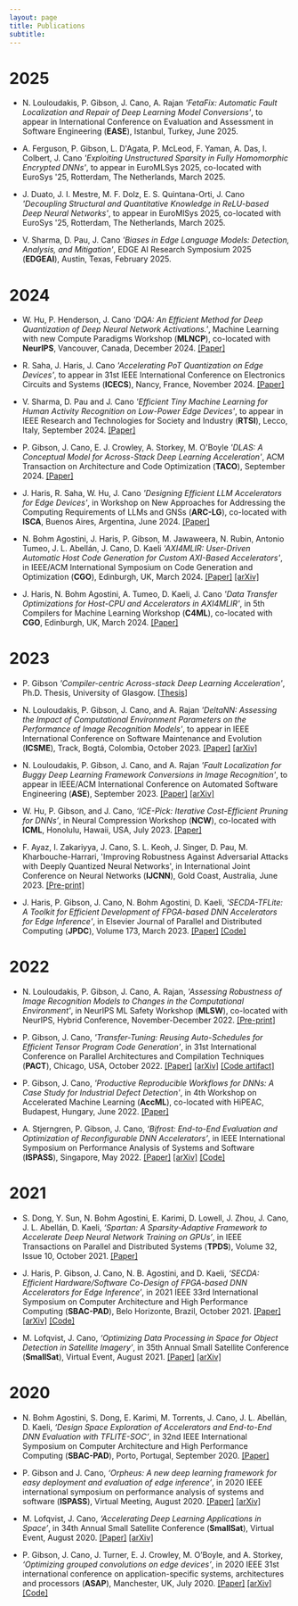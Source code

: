 ```yaml
---
layout: page
title: Publications
subtitle:
---
```


# 2025

- N. Louloudakis, P. Gibson, J. Cano, A. Rajan
    *'FetaFix: Automatic Fault Localization and Repair of Deep Learning Model Conversions'*, to appear in International Conference on Evaluation and Assessment in Software Engineering (**EASE**), Istanbul, Turkey, June 2025.

- A. Ferguson, P. Gibson, L. D'Agata, P. McLeod, F. Yaman, A. Das, I. Colbert, J. Cano
    *'Exploiting Unstructured Sparsity in Fully Homomorphic Encrypted DNNs'*, to appear in EuroMLSys 2025, co-located with EuroSys '25, Rotterdam, The Netherlands, March 2025.

- J. Duato, J. I. Mestre, M. F. Dolz, E. S. Quintana-Orti, J. Cano
    *'Decoupling Structural and Quantitative Knowledge in ReLU-based Deep Neural Networks'*, to appear in EuroMlSys 2025, co-located with EuroSys '25, Rotterdam, The Netherlands, March 2025.

- V. Sharma, D. Pau, J. Cano
    *'Biases in Edge Language Models: Detection, Analysis, and Mitigation'*, EDGE AI Research Symposium 2025 (**EDGEAI**), Austin, Texas, February 2025.

# 2024

- W. Hu, P. Henderson, J. Cano
    *'DQA: An Efficient Method for Deep Quantization of Deep Neural Network Activations.'*, Machine Learning with new Compute Paradigms Workshop (**MLNCP**), co-located with **NeurIPS**, Vancouver, Canada, December 2024. [[Paper]](https://openreview.net/forum?id=esMnmm2VJh)

- R. Saha, J. Haris, J. Cano
    *'Accelerating PoT Quantization on Edge Devices'*, to appear in 31st IEEE International Conference on Electronics Circuits and Systems (**ICECS**), Nancy, France, November 2024. [[Paper]](https://eprints.gla.ac.uk/331500/)

- V. Sharma, D. Pau and J. Cano 
    *'Efficient Tiny Machine Learning for Human Activity Recognition on Low-Power Edge Devices'*, to appear in IEEE Research and Technologies for Society and Industry (**RTSI**), Lecco, Italy, September 2024. [[Paper]](https://eprints.gla.ac.uk/330318/)

- P. Gibson, J. Cano, E. J. Crowley, A. Storkey, M. O'Boyle
    *'DLAS: A Conceptual Model for Across-Stack Deep Learning Acceleration'*, ACM Transaction on Architecture and Code Optimization (**TACO**), September 2024. [[Paper]](https://dl.acm.org/doi/10.1145/3688609)

- J. Haris, R. Saha, W. Hu, J. Cano
    *'Designing Efficient LLM Accelerators for Edge Devices'*, in Workshop on New Approaches for Addressing the Computing Requirements of LLMs and GNSs (**ARC-LG**), co-located with **ISCA**, Buenos Aires, Argentina, June 2024. [[Paper]](https://arxiv.org/abs/2408.00462)

- N. Bohm Agostini, J. Haris, P. Gibson, M. Jawaweera, N. Rubin, Antonio Tumeo, J. L. Abellán, J. Cano, D. Kaeli
    *'AXI4MLIR: User-Driven Automatic Host Code Generation for Custom AXI-Based Accelerators'*, in IEEE/ACM International Symposium on Code Generation and Optimization (**CGO**), Edinburgh, UK, March 2024. [[Paper]](https://ieeexplore.ieee.org/abstract/document/10444801) [[arXiv]](https://arxiv.org/abs/2312.14821)

- J. Haris, N. Bohm Agostini, A. Tumeo, D. Kaeli, J. Cano
    *'Data Transfer Optimizations for Host-CPU and Accelerators in AXI4MLIR'*, in 5th Compilers for Machine Learning Workshop (**C4ML**), co-located with **CGO**, Edinburgh, UK, March 2024. [[Paper]](https://arxiv.org/abs/2402.19184)

# 2023

- P. Gibson
    *'Compiler-centric Across-stack Deep Learning Acceleration'*, Ph.D. Thesis, University of Glasgow. [[Thesis](https://theses.gla.ac.uk/83959/)]

- N. Louloudakis, P. Gibson, J. Cano, and A. Rajan
    *'DeltaNN: Assessing the Impact of Computational Environment Parameters on the Performance of Image Recognition Models'*, to appear in IEEE International Conference on Software Maintenance and Evolution (**ICSME**), Track, Bogtá, Colombia, October 2023. [[Paper]](https://ieeexplore.ieee.org/abstract/document/10336258) [[arXiv]](https://arxiv.org/abs/2306.06208)

- N. Louloudakis, P. Gibson, J. Cano, and A. Rajan
    *'Fault Localization for Buggy Deep Learning Framework Conversions in Image Recognition'*, to appear in IEEE/ACM International Conference on Automated Software Engineering (**ASE**), September 2023. [[Paper]](https://ieeexplore.ieee.org/abstract/document/10298525) [[arXiv]](https://arxiv.org/abs/2306.06157)

- W. Hu, P. Gibson, and J. Cano, *‘ICE-Pick: Iterative Cost-Efficient Pruning for DNNs’*, in Neural Compression Workshop (**NCW**), co-located with **ICML**, Honolulu, Hawaii, USA, July 2023. [[Paper]](https://openreview.net/forum?id=fWYKVtf7lu)

- F. Ayaz, I. Zakariyya, J. Cano, S. L. Keoh, J. Singer, D. Pau, M. Kharbouche-Harrari, 'Improving Robustness Against Adversarial Attacks with Deeply Quantized Neural Networks', in International Joint Conference on Neural Networks (**IJCNN**), Gold Coast, Australia, June 2023. [[Pre-print]](https://arxiv.org/abs/2304.12829)

- J. Haris, P. Gibson, J. Cano, N. Bohm Agostini, D. Kaeli, *'SECDA-TFLite: A Toolkit for Efficient Development of FPGA-based DNN Accelerators for Edge Inference'*, in Elsevier Journal of Parallel and Distributed Computing (**JPDC**), Volume 173, March 2023. [[Paper]](https://www.sciencedirect.com/science/article/pii/S0743731522002301) [[Code]](https://github.com/gicLAB/SECDA-TFLite)

# 2022

- N. Louloudakis, P. Gibson, J. Cano, A. Rajan, *'Assessing Robustness of Image Recognition Models to Changes in the Computational Environment'*,  in NeurIPS ML Safety Workshop (<b>MLSW</b>), co-located with NeurIPS, Hybrid Conference, November-December 2022. [[Pre-print]](https://www.dcs.gla.ac.uk/~josecr/pub/2022_MLSW.pdf)

- P. Gibson, J. Cano,  *'Transfer-Tuning: Reusing Auto-Schedules for Efficient Tensor Program Code Generation'*, in 31st International Conference on Parallel Architectures and Compilation Techniques (**PACT**), Chicago, USA, October 2022. [[Paper]](https://dl.acm.org/doi/10.1145/3559009.3569682) [[arXiv]](https://arxiv.org/abs/2201.05587) [[Code artifact]](https://github.com/gicLAB/transfer-tuning)

- P. Gibson, J. Cano, *'Productive Reproducible Workflows for DNNs: A Case Study for Industrial Defect Detection'*, in 4th Workshop on Accelerated Machine Learning (**AccML**), co-located with HiPEAC, Budapest, Hungary, June 2022. [[Paper]](https://accml.dcs.gla.ac.uk/papers/2022/4thAccML_paper_2(16).pdf)

- A. Stjerngren, P. Gibson, J. Cano, *‘Bifrost: End-to-End Evaluation and Optimization of Reconfigurable DNN Accelerators’*, in IEEE International Symposium on Performance Analysis of Systems and Software (**ISPASS**), Singapore, May 2022. [[Paper]](https://ieeexplore.ieee.org/document/9804659/) [[arXiv]](https://arxiv.org/abs/2204.12418) [[Code]](https://github.com/gicLAB/bifrost)


# 2021

- S. Dong, Y. Sun, N. Bohm Agostini, E. Karimi, D. Lowell, J. Zhou, J. Cano, J. L. Abellán, D. Kaeli, *‘Spartan: A Sparsity-Adaptive Framework to Accelerate Deep Neural Network Training on GPUs’*, in IEEE Transactions on Parallel and Distributed Systems (<b>TPDS</b>), Volume 32, Issue 10, October 2021. [[Paper]](https://ieeexplore.ieee.org/abstract/document/9382871?signout=success&signout=success)

- J. Haris, P. Gibson, J. Cano, N. B. Agostini, and D. Kaeli, *‘SECDA: Efficient Hardware/Software Co-Design of FPGA-based DNN Accelerators for Edge Inference’*, in 2021 IEEE 33rd International Symposium on Computer Architecture and High Performance Computing (<b>SBAC-PAD</b>), Belo Horizonte, Brazil, October 2021. [[Paper]](https://ieeexplore.ieee.org/document/9651579) [[arXiv]](https://arxiv.org/abs/2110.00478) [[Code]](https://github.com/giclab/secda)

- M. Lofqvist, J. Cano, *‘Optimizing Data Processing in Space for Object Detection in Satellite Imagery’*, in 35th Annual Small Satellite Conference (<b>SmallSat</b>), Virtual Event, August 2021. [[Paper]](https://digitalcommons.usu.edu/smallsat/2021/all2021/135/) [[arXiv]](https://arxiv.org/abs/2107.03774)


# 2020

- N. Bohm Agostini, S. Dong, E. Karimi, M. Torrents, J. Cano, J. L. Abellán, D. Kaeli, *‘Design Space Exploration of Accelerators and End-to-End DNN Evaluation with TFLITE-SOC’*, in 32nd IEEE International Symposium on Computer Architecture and High Performance Computing (<b>SBAC-PAD</b>), Porto, Portugal, September 2020. [[Paper]](https://ieeexplore.ieee.org/document/9235056)

- P. Gibson and J. Cano, *‘Orpheus: A new deep learning framework for easy deployment and evaluation of edge inference’*, in 2020 IEEE international symposium on performance analysis of systems and software (<b>ISPASS</b>), Virtual Meeting, August 2020. [[Paper]](https://ieeexplore.ieee.org/document/9238597) [[arXiv]](https://arxiv.org/abs/2107.03774)

- M. Lofqvist, J. Cano, *‘Accelerating Deep Learning Applications in Space’*, in 34th Annual Small Satellite Conference (<b>SmallSat</b>), Virtual Event, August 2020. [[Paper]](https://digitalcommons.usu.edu/smallsat/2020/all2020/21/) [[arXiv]](https://arxiv.org/abs/2007.11089)

- P. Gibson, J. Cano, J. Turner, E. J. Crowley, M. O’Boyle, and A. Storkey, *‘Optimizing grouped convolutions on edge devices’*, in 2020 IEEE 31st international conference on application-specific systems, architectures and processors (<b>ASAP</b>), Manchester, UK, July 2020. [[Paper]](https://ieeexplore.ieee.org/document/9153227/) [[arXiv]](https://arxiv.org/abs/2006.09791) [[Code]](https://github.com/apache/tvm/blob/main/python/tvm/topi/x86/group_conv2d.py#L109)
